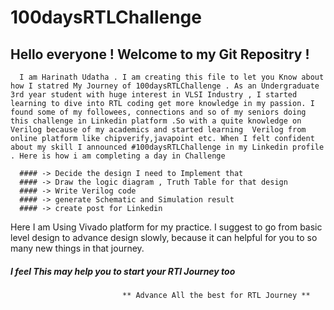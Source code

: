 
# 100daysRTLChallenge
## Hello everyone ! Welcome to my Git Repositry !
      I am Harinath Udatha . I am creating this file to let you Know about how I statred My Journey of 100daysRTLChallenge . As an Undergraduate 3rd year student with huge interest in VLSI Industry , I started learning to dive into RTL coding get more knowledge in my passion. I found some of my followees, connections and so of my seniors doing this challenge in Linkedin platform .So with a quite knowledge on Verilog because of my academics and started learning  Verilog from online platform like chipverify,javapoint etc. When I felt confident about my skill I announced #100daysRTLChallenge in my Linkedin profile . Here is how i am completing a day in Challenge

      #### -> Decide the design I need to Implement that
      #### -> Draw the logic diagram , Truth Table for that design
      #### -> Write Verilog code 
      #### -> generate Schematic and Simulation result
      #### -> create post for Linkedin

Here I am Using Vivado platform for my practice. I suggest to go from basic level design to advance design slowly, because it can helpful for you to so many new things in that journey.

##### I feel This may help you to start your RTl Journey too
                             ** Advance All the best for RTL Journey **
